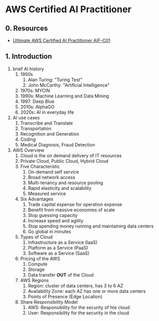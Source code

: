 # AWS Certified AI Practitioner
## 0. Resources
- [Ultimate AWS Certified AI Practitioner AIF-C01](https://www.udemy.com/course/aws-ai-practitioner-certified/)
## 1. Introduction
1. brief AI history
    1. 1950s
        1. Alan Turing: "Turing Test"
        2. John McCarthy: "Artificial Intelligence"
    3. 1970s: MYCIN
    4. 1990s: Machine Learning and Data Mining
    5. 1997: Deep Blue
    6. 2010s: AlphaGO
    7. 2020s: AI in everyday life
2. AI use cases
    1. Transcribe and Translate
    2. Transportation
    3. Recognition and Generation
    4. Coding
    5. Medical Diagnosis, Fraud Detection
3. AWS Overview
    1. Cloud is the on demand delivery of IT resources
    2. Private Cloud, Public Cloud, Hybrid Cloud
    3. Five Characteristic
        1. On-demand self service
        2. Broad network access
        3. Multi-tenancy and resource pooling
        4. Rapid elasticity and scalability
        5. Measured service
    4. Six Advantages
        1. Trade capital expense for operation expense
        2. Benefit from massive economies of scale
        3. Stop guessing capacity
        4. Increase speed and agility
        5. Stop spending money running and maintaining data centers
        6. Go global in minutes
    5. Types of Cloud
        1. Infrastructure as a Service (IaaS)
        2. Platform as a Service (PaaS)
        3. Software as a Service (SaaS)
    6. Pricing of the AWS
        1. Compute
        2. Storage
        3. Data transfer **OUT** of the Cloud
    7. AWS Regions
        1. Region: cluster of data centers, has 3 to 6 AZ
        2. Availability Zone: each AZ has one or more data centers
        3. Points of Presence (Edge Location)
    8. Share Responsibility Model
        1. AWS: Responsibility for the security of hte cloud
        2. User: Responsibility for the security in the cloud